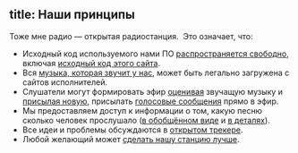 title: Наши принципы
---
Тоже мне радио — открытая радиостанция.  Это означает, что:

- Исходный код используемого нами ПО [распространяется свободно][soft], включая
  [исходный код этого сайта][site].
- Вся [музыка, которая звучит у нас][music], может быть легально загружена с
  сайтов исполнителей.
- Слушатели могут формировать эфир [оценивая][jabber] звучащую музыку и
  [присылая новую][feedback], присылать [голосовые сообщения](voicemail.html)
  прямо в эфир.
- Мы предоставляем доступ к информации о том, какую песню сколько человек
  прослушало ([в обобщённом виде][sstat] и [в деталях][lstat]).
- Все идеи и проблемы обсуждаются в [открытом
  трекере](http://code.google.com/p/ardj/issues/list).
- Любой желающий может [сделать нашу станцию лучше](support.html).

[feedback]: feedback.html
[jabber]: jabber.html
[lstat]: http://files.tmradio.net/listeners/listeners.csv
[site]: https://github.com/umonkey/tmradio
[soft]: http://ardj.googlecode.com/
[sstat]: http://files.tmradio.net/listeners/totals.csv
[music]: music.html
